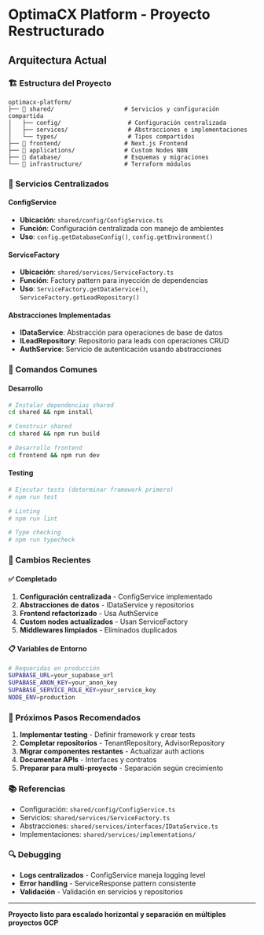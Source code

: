 # OptimaCX Platform - Proyecto Restructurado

## Arquitectura Actual

### 🏗️ Estructura del Proyecto
```
optimacx-platform/
├── 📁 shared/                    # Servicios y configuración compartida
│   ├── config/                   # Configuración centralizada
│   ├── services/                 # Abstracciones e implementaciones
│   └── types/                    # Tipos compartidos
├── 📁 frontend/                  # Next.js Frontend
├── 📁 applications/              # Custom Nodes N8N
├── 📁 database/                  # Esquemas y migraciones
└── 📁 infrastructure/            # Terraform módulos
```

### 🔧 Servicios Centralizados

#### ConfigService
- **Ubicación**: `shared/config/ConfigService.ts`
- **Función**: Configuración centralizada con manejo de ambientes
- **Uso**: `config.getDatabaseConfig()`, `config.getEnvironment()`

#### ServiceFactory
- **Ubicación**: `shared/services/ServiceFactory.ts`
- **Función**: Factory pattern para inyección de dependencias
- **Uso**: `ServiceFactory.getDataService()`, `ServiceFactory.getLeadRepository()`

#### Abstracciones Implementadas
- **IDataService**: Abstracción para operaciones de base de datos
- **ILeadRepository**: Repositorio para leads con operaciones CRUD
- **AuthService**: Servicio de autenticación usando abstracciones

### 🚀 Comandos Comunes

#### Desarrollo
```bash
# Instalar dependencias shared
cd shared && npm install

# Construir shared
cd shared && npm run build

# Desarrollo frontend
cd frontend && npm run dev
```

#### Testing
```bash
# Ejecutar tests (determinar framework primero)
# npm run test

# Linting
# npm run lint

# Type checking
# npm run typecheck
```

### 🔄 Cambios Recientes

#### ✅ Completado
1. **Configuración centralizada** - ConfigService implementado
2. **Abstracciones de datos** - IDataService y repositorios
3. **Frontend refactorizado** - Usa AuthService
4. **Custom nodes actualizados** - Usan ServiceFactory
5. **Middlewares limpiados** - Eliminados duplicados

#### 📋 Variables de Entorno
```bash
# Requeridas en producción
SUPABASE_URL=your_supabase_url
SUPABASE_ANON_KEY=your_anon_key
SUPABASE_SERVICE_ROLE_KEY=your_service_key
NODE_ENV=production
```

### 🎯 Próximos Pasos Recomendados

1. **Implementar testing** - Definir framework y crear tests
2. **Completar repositorios** - TenantRepository, AdvisorRepository
3. **Migrar componentes restantes** - Actualizar auth actions
4. **Documentar APIs** - Interfaces y contratos
5. **Preparar para multi-proyecto** - Separación según crecimiento

### 📚 Referencias

- Configuración: `shared/config/ConfigService.ts`
- Servicios: `shared/services/ServiceFactory.ts`
- Abstracciones: `shared/services/interfaces/IDataService.ts`
- Implementaciones: `shared/services/implementations/`

### 🔍 Debugging

- **Logs centralizados** - ConfigService maneja logging level
- **Error handling** - ServiceResponse pattern consistente
- **Validación** - Validación en servicios y repositorios

---

**Proyecto listo para escalado horizontal y separación en múltiples proyectos GCP**